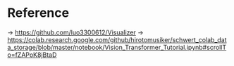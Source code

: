# Reference

-> https://github.com/luo3300612/Visualizer
-> https://colab.research.google.com/github/hirotomusiker/schwert_colab_data_storage/blob/master/notebook/Vision_Transformer_Tutorial.ipynb#scrollTo=fZAPoK8jBtaD
